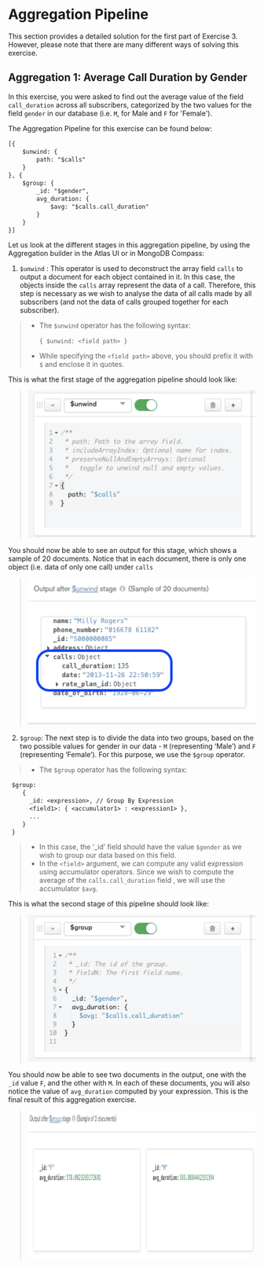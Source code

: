 # Aggregation Pipeline 
This section provides a detailed solution for the first part of Exercise 3. However, please note that there are many different ways of solving this exercise.

## Aggregation 1: Average Call Duration by Gender 
In this exercise, you were asked to find out the average value of the field ```call_duration``` across all subscribers, categorized by the two values for the field ```gender``` in our database (i.e. ```M```, for Male and ```F``` for 'Female'). 

The Aggregation Pipeline for this exercise can be found below: 

```
[{
    $unwind: {
        path: "$calls"
    }
}, {
    $group: {
        _id: "$gender",
        avg_duration: {
            $avg: "$calls.call_duration"
        }
    }
}]
```

Let us look at the different stages in this aggregation pipeline, by using the Aggregation builder in the Atlas UI or in MongoDB Compass:

1. ```$unwind``` : This operator is used to deconstruct the array field ```calls``` to output a document for each object contained in it. In this case, the objects inside the ```calls``` array represent the data of a call. Therefore, this step is necessary as we wish to analyse the data of all calls made by all subscribers (and not the data of calls grouped together for each subscriber). 
> * The ```$unwind``` operator has the following syntax:
> 
>   ```{ $unwind: <field path> }```
> * While specifying the ```<field path>``` above, you should prefix it with ```$``` and enclose it in quotes.

This is what the first stage of the aggregation pipeline should look like: 
> <img src="./images/1.1.1.png" height="300">

You should now be able to see an output for this stage, which shows a sample of 20 documents. Notice that in each document, there is only one object (i.e. data of only one call) under ```calls```
> <img src="./images/1.1.2.png" height="300">

2. ```$group```: The next step is to divide the data into two groups, based on the two possible values for gender in our data - ```M``` (representing ‘Male’) and ```F``` (representing ‘Female’). For this purpose, we use the ```$group``` operator.
> * The ```$group``` operator has the following syntax: 
  ```
   $group:
      {
        _id: <expression>, // Group By Expression
        <field1>: { <accumulator1> : <expression1> },
        ...
      }
   }
   ```
> * In this case, the ‘_id’ field should have the value ```$gender``` as we wish to group our data based on this field. 
> * In the ```<field>``` argument, we can compute any valid expression using accumulator operators. Since we wish to compute the average of the ```calls.call_duration``` field , we will use the accumulator ```$avg```.    


This is what the second stage of this pipeline should look like:
> <img src="./images/1.2.1.png" height="300">

You should now be able to see two documents in the output, one with the ```_id``` value ```F```, and the other with ```M```. In each of these documents, you will also notice the value of ```avg_duration``` computed by your expression. This is the final result of this aggregation exercise. 

> <img src="./images/1.2.2.png" height="300">


